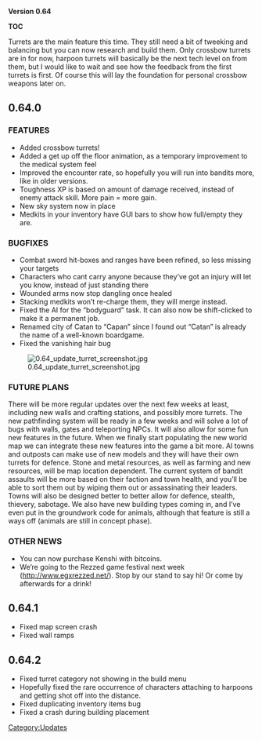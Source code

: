 **Version 0.64**

__TOC__

Turrets are the main feature this time. They still need a bit of
tweeking and balancing but you can now research and build them. Only
crossbow turrets are in for now, harpoon turrets will basically be the
next tech level on from them, but I would like to wait and see how the
feedback from the first turrets is first. Of course this will lay the
foundation for personal crossbow weapons later on.

## 0.64.0

### FEATURES

- Added crossbow turrets!
- Added a get up off the floor animation, as a temporary improvement to
  the medical system feel
- Improved the encounter rate, so hopefully you will run into bandits
  more, like in older versions.
- Toughness XP is based on amount of damage received, instead of enemy
  attack skill. More pain = more gain.
- New sky system now in place
- Medkits in your inventory have GUI bars to show how full/empty they
  are.

### BUGFIXES

- Combat sword hit-boxes and ranges have been refined, so less missing
  your targets
- Characters who cant carry anyone because they’ve got an injury will
  let you know, instead of just standing there
- Wounded arms now stop dangling once healed
- Stacking medkits won’t re-charge them, they will merge instead.
- Fixed the AI for the “bodyguard” task. It can also now be
  shift-clicked to make it a permanent job.
- Renamed city of Catan to “Capan” since I found out “Catan” is already
  the name of a well-known boardgame.
- Fixed the vanishing hair bug

<figure>
<img src="0.64_update_turret_screenshot.jpg"
title="0.64_update_turret_screenshot.jpg" />
<figcaption>0.64_update_turret_screenshot.jpg</figcaption>
</figure>

### FUTURE PLANS

There will be more regular updates over the next few weeks at least,
including new walls and crafting stations, and possibly more turrets.
The new pathfinding system will be ready in a few weeks and will solve a
lot of bugs with walls, gates and teleporting NPCs. It will also allow
for some fun new features in the future. When we finally start
populating the new world map we can integrate these new features into
the game a bit more. AI towns and outposts can make use of new models
and they will have their own turrets for defence. Stone and metal
resources, as well as farming and new resources, will be map location
dependent. The current system of bandit assaults will be more based on
their faction and town health, and you’ll be able to sort them out by
wiping them out or assassinating their leaders. Towns will also be
designed better to better allow for defence, stealth, thievery,
sabotage. We also have new building types coming in, and I’ve even put
in the groundwork code for animals, although that feature is still a
ways off (animals are still in concept phase).

### OTHER NEWS

- You can now purchase Kenshi with bitcoins.
- We’re going to the Rezzed game festival next week
  (http://www.egxrezzed.net/). Stop by our stand to say hi! Or come by
  afterwards for a drink!

## 0.64.1

- Fixed map screen crash
- Fixed wall ramps

## 0.64.2

- Fixed turret category not showing in the build menu
- Hopefully fixed the rare occurrence of characters attaching to
  harpoons and getting shot off into the distance.
- Fixed duplicating inventory items bug
- Fixed a crash during building placement

[Category:Updates](Category:Updates "wikilink")
